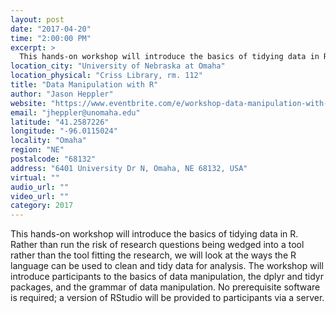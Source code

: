 ```yaml
---
layout: post
date: "2017-04-20"
time: "2:00:00 PM"
excerpt: >
  This hands-on workshop will introduce the basics of tidying data in R. Rather than run the risk of research questions being wedged into a ...
location_city: "University of Nebraska at Omaha"
location_physical: "Criss Library, rm. 112"
title: "Data Manipulation with R"
author: "Jason Heppler"
website: "https://www.eventbrite.com/e/workshop-data-manipulation-with-r-tickets-33012635682"
email: "jheppler@unomaha.edu"
latitude: "41.2587226"
longitude: "-96.0115024"
locality: "Omaha"
region: "NE"
postalcode: "68132"
address: "6401 University Dr N, Omaha, NE 68132, USA"
virtual: ""
audio_url: ""
video_url: ""
category: 2017
---
```


This hands-on workshop will introduce the basics of tidying data in R. Rather than run the risk of research questions being wedged into a tool rather than the tool fitting the research, we will look at the ways the R language can be used to clean and tidy data for analysis. The workshop will introduce participants to the basics of data manipulation, the dplyr and tidyr packages, and the grammar of data manipulation. No prerequisite software is required; a version of RStudio will be provided to participants via a server. 
